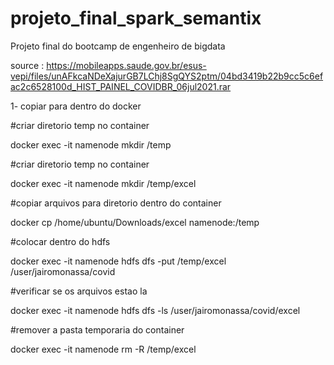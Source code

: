 # projeto_final_spark_semantix
Projeto final do bootcamp de engenheiro de bigdata


source : https://mobileapps.saude.gov.br/esus-vepi/files/unAFkcaNDeXajurGB7LChj8SgQYS2ptm/04bd3419b22b9cc5c6efac2c6528100d_HIST_PAINEL_COVIDBR_06jul2021.rar


1- copiar para dentro do docker

#criar diretorio temp no container

docker exec -it namenode mkdir /temp

#criar diretorio temp no container

docker exec -it namenode mkdir /temp/excel

#copiar arquivos para diretorio dentro do container

docker cp /home/ubuntu/Downloads/excel namenode:/temp

#colocar dentro do hdfs

docker exec -it namenode hdfs dfs -put /temp/excel  /user/jairomonassa/covid

#verificar se os arquivos estao la

docker exec -it namenode hdfs dfs -ls /user/jairomonassa/covid/excel


#remover a pasta temporaria do container

docker exec -it namenode rm -R /temp/excel
